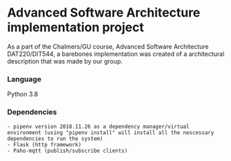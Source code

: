 # Advanced Software Architecture implementation project
As a part of the Chalmers/GU course, Advanced Software Architecture DAT220/DIT544, a barebones implementation was created of a architectural description that was made by our group.

### Language
Python 3.8
### Dependencies
	- pipenv version 2018.11.26 as a dependency manager/virtual environment (using "pipenv install" will install all the nescessary dependencies to run the system)
	- Flask (http framework)
	- Paho-mqtt (publish/subscribe clients)
